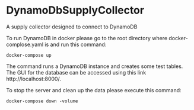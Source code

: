 # DynamoDbSupplyCollector
A supply collector designed to connect to DynamoDB

To run DynamoDB in docker please go to the root directory where docker-complose.yaml is and run this command:

`docker-compose up`

The command runs a DynamoDB instance and creates some test tables.
The GUI for the database can be accessed using this link http://localhost:8000/.

To stop the server and clean up the data please execute this command:

`docker-compose down -volume`